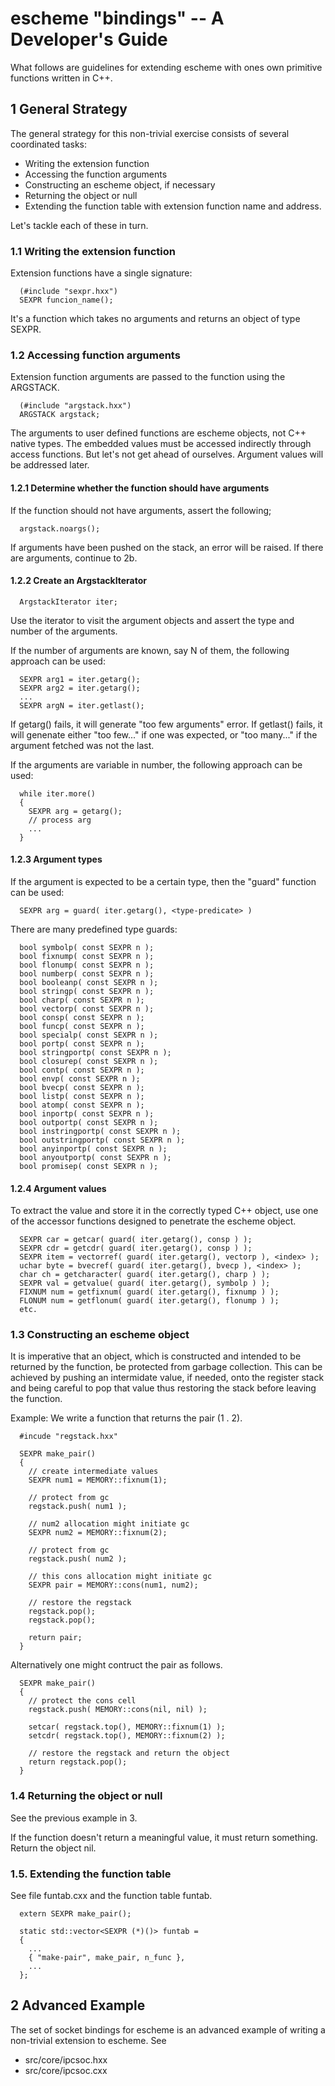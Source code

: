 escheme "bindings" -- A Developer's Guide
========================================

What follows are guidelines for extending escheme with ones own primitive
functions written in C++.

## 1 General Strategy

The general strategy for this non-trivial exercise consists of several 
coordinated tasks:

  * Writing the extension function
  * Accessing the function arguments
  * Constructing an escheme object, if necessary
  * Returning the object or null
  * Extending the function table with extension function name and address.

Let's tackle each of these in turn.

### 1.1 Writing the extension function

Extension functions have a single signature:
```
  (#include "sexpr.hxx")
  SEXPR funcion_name();
```

It's a function which takes no arguments and returns an object of type SEXPR.

### 1.2 Accessing function arguments

Extension function arguments are passed to the function using the ARGSTACK.
```
  (#include "argstack.hxx")
  ARGSTACK argstack;
```

The arguments to user defined functions are escheme objects, not C++ native 
types. The embedded values must be accessed indirectly through access functions.
But let's not get ahead of ourselves. Argument values will be addressed later.

#### 1.2.1 Determine whether the function should have arguments

If the function should not have arguments, assert the following;
```
  argstack.noargs();
```

If arguments have been pushed on the stack, an error will be raised.
If there are arguments, continue to 2b.

#### 1.2.2 Create an ArgstackIterator
```
  ArgstackIterator iter;
```

Use the iterator to visit the argument objects and assert the type and number
of the arguments.

If the number of arguments are known, say N of them, the following approach 
can be used:
```
  SEXPR arg1 = iter.getarg();
  SEXPR arg2 = iter.getarg();
  ...
  SEXPR argN = iter.getlast();
```

If getarg() fails, it will generate "too few arguments" error.
If getlast() fails, it will genenate either "too few..." if one was expected,
or "too many..." if the argument fetched was not the last.

If the arguments are variable in number, the following approach can be used:
```
  while iter.more()
  {
    SEXPR arg = getarg();
    // process arg
    ...
  }
```

#### 1.2.3 Argument types

If the argument is expected to be a certain type, then the "guard" function
can be used:
```
  SEXPR arg = guard( iter.getarg(), <type-predicate> )
```

There are many predefined type guards:
```
  bool symbolp( const SEXPR n );
  bool fixnump( const SEXPR n );
  bool flonump( const SEXPR n );
  bool numberp( const SEXPR n );
  bool booleanp( const SEXPR n );
  bool stringp( const SEXPR n );
  bool charp( const SEXPR n );
  bool vectorp( const SEXPR n );
  bool consp( const SEXPR n );
  bool funcp( const SEXPR n );
  bool specialp( const SEXPR n );
  bool portp( const SEXPR n );
  bool stringportp( const SEXPR n );
  bool closurep( const SEXPR n );
  bool contp( const SEXPR n );
  bool envp( const SEXPR n );
  bool bvecp( const SEXPR n );
  bool listp( const SEXPR n );
  bool atomp( const SEXPR n );
  bool inportp( const SEXPR n );
  bool outportp( const SEXPR n );
  bool instringportp( const SEXPR n );
  bool outstringportp( const SEXPR n );
  bool anyinportp( const SEXPR n );
  bool anyoutportp( const SEXPR n );
  bool promisep( const SEXPR n );
```

#### 1.2.4 Argument values

To extract the value and store it in the correctly typed C++ object, use one
of the accessor functions designed to penetrate the escheme object.
```
  SEXPR car = getcar( guard( iter.getarg(), consp ) );
  SEXPR cdr = getcdr( guard( iter.getarg(), consp ) );
  SEXPR item = vectorref( guard( iter.getarg(), vectorp ), <index> );
  uchar byte = bvecref( guard( iter.getarg(), bvecp ), <index> );
  char ch = getcharacter( guard( iter.getarg(), charp ) );
  SEXPR val = getvalue( guard( iter.getarg(), symbolp ) );
  FIXNUM num = getfixnum( guard( iter.getarg(), fixnump ) );
  FLONUM num = getflonum( guard( iter.getarg(), flonump ) );
  etc.
```

### 1.3 Constructing an escheme object

It is imperative that an object, which is constructed and intended to be
returned by the function, be protected from garbage collection.
This can be achieved by pushing an intermidate value, if needed, onto the 
register stack and being careful to pop that value thus restoring the stack
before leaving the function.

Example: We write a function that returns the pair (1 . 2).
```
  #incude "regstack.hxx"

  SEXPR make_pair()
  {
    // create intermediate values
    SEXPR num1 = MEMORY::fixnum(1);	

    // protect from gc
    regstack.push( num1 );

    // num2 allocation might initiate gc
    SEXPR num2 = MEMORY::fixnum(2);

    // protect from gc
    regstack.push( num2 );

    // this cons allocation might initiate gc
    SEXPR pair = MEMORY::cons(num1, num2);

    // restore the regstack
    regstack.pop();
    regstack.pop();

    return pair;
  }
```

Alternatively one might contruct the pair as follows.
```
  SEXPR make_pair()
  {
    // protect the cons cell
    regstack.push( MEMORY::cons(nil, nil) );

    setcar( regstack.top(), MEMORY::fixnum(1) );
    setcdr( regstack.top(), MEMORY::fixnum(2) );

    // restore the regstack and return the object
    return regstack.pop();
  }
```

### 1.4 Returning the object or null

See the previous example in 3.

If the function doesn't return a meaningful value, it must return something.
Return the object nil.

### 1.5. Extending the function table


See file funtab.cxx and the function table funtab.
```
  extern SEXPR make_pair();

  static std::vector<SEXPR (*)()> funtab =
  {
    ...
    { "make-pair", make_pair, n_func },
    ...
  };
```

## 2 Advanced Example

The set of socket bindings for escheme is an advanced example of writing a 
non-trivial extension to escheme. See

* src/core/ipcsoc.hxx
* src/core/ipcsoc.cxx

